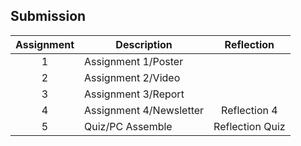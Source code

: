 ## Submission
| Assignment | Description  | Reflection |
| :-----: |  ------ | :-----: | 
| 1 | Assignment 1/Poster | | 
| 2 | Assignment 2/Video |  | 
| 3 | Assignment 3/Report |   | 
| 4 | Assignment 4/Newsletter | Reflection 4 |
| 5 | Quiz/PC Assemble | Reflection Quiz |
